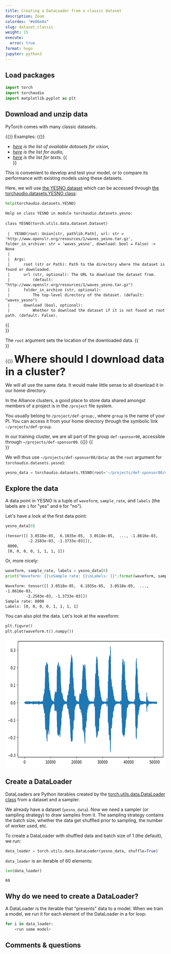 ```yaml
---
title: Creating a DataLoader from a classic dataset
description: Zoom
colordes: "#e86e0a"
slug: dataset_classic
weight: 15
execute:
  error: true
format: hugo
jupyter: python3
---
```




## Load packages

``` python
import torch
import torchaudio
import matplotlib.pyplot as plt
```

## Download and unzip data

PyTorch comes with many classic datasets.

{{<ex>}}
Examples:
{{</ex>}}

-   *[here](https://pytorch.org/vision/stable/datasets.html) is the list of available datasets for vision,*
-   *[here](https://pytorch.org/audio/stable/datasets.html?highlight=dataset#module-torchaudio.datasets) is the list for audio,*
-   *[here](https://pytorch.org/text/stable/datasets.html?highlight=dataset) is the list for texts.*
    {{<br size="3">}}

This is convenient to develop and test your model, or to compare its performance with existing models using these datasets.

Here, we will use [the YESNO dataset](https://www.openslr.org/1/) which can be accessed through [the torchaudio.datasets.YESNO class](https://pytorch.org/audio/stable/datasets.html#torchaudio.datasets.YESNO):

``` python
help(torchaudio.datasets.YESNO)
```

    Help on class YESNO in module torchaudio.datasets.yesno:

    class YESNO(torch.utils.data.dataset.Dataset)

     |  YESNO(root: Union[str, pathlib.Path], url: str = 'http://www.openslr.org/resources/1/waves_yesno.tar.gz', folder_in_archive: str = 'waves_yesno', download: bool = False) -> None
     |  
     |  Args:
     |      root (str or Path): Path to the directory where the dataset is found or downloaded.
     |      url (str, optional): The URL to download the dataset from.
     |          (default: "http://www.openslr.org/resources/1/waves_yesno.tar.gz")
     |      folder_in_archive (str, optional):
     |          The top-level directory of the dataset. (default: "waves_yesno")
     |      download (bool, optional):
     |          Whether to download the dataset if it is not found at root path. (default: False).

{{<br size="4">}}

The `root` argument sets the location of the downloaded data.
{{<br size="5">}}

{{<notes>}}
<span style="font-size: 2rem;">**Where should I download data in a cluster?**</span>

We will all use the same data. It would make little sense to all download it in our home directory.

In the Alliance clusters, a good place to store data shared amongst members of a project is in the `/project` file system.

You usually belong to `/project/def-group;`, where `group` is the name of your PI. You can access it from your home directory through the symbolic link `~/projects/def-group`.

In our training cluster, we are all part of the group `def-sponsor00`, accessible through `~/projects/def-sponsor00`.
{{</notes>}}
{{<br size="6">}}

We will thus use `~/projects/def-sponsor00/data/` as the `root` argument for `torchaudio.datasets.yesno`):

``` python
yesno_data = torchaudio.datasets.YESNO(root='~/projects/def-sponsor00/data/', download=True)
```

## Explore the data

A data point in YESNO is a tuple of `waveform`, `sample_rate`, and `labels` (the labels are `1` for "yes" and `0` for "no").

Let's have a look at the first data point:

``` python
yesno_data[0]
```

    (tensor([[ 3.0518e-05,  6.1035e-05,  3.0518e-05,  ..., -1.8616e-03,
              -2.2583e-03, -1.3733e-03]]),
     8000,
     [0, 0, 0, 0, 1, 1, 1, 1])

Or, more nicely:

``` python
waveform, sample_rate, labels = yesno_data[0]
print("Waveform: {}\nSample rate: {}\nLabels: {}".format(waveform, sample_rate, labels))
```

    Waveform: tensor([[ 3.0518e-05,  6.1035e-05,  3.0518e-05,  ..., -1.8616e-03,
             -2.2583e-03, -1.3733e-03]])
    Sample rate: 8000
    Labels: [0, 0, 0, 0, 1, 1, 1, 1]

You can also plot the data. Let's look at the waveform:

``` python
plt.figure()
plt.plot(waveform.t().numpy())
```

<img src="index_files/figure-gfm/cell-6-output-1.png" width="656" height="404" />

## Create a DataLoader

DataLoaders are Python iterables created by the [torch.utils.data.DataLoader class](https://pytorch.org/docs/stable/data.html#torch.utils.data.DataLoader) from a dataset and a sampler.

We already have a dataset (`yesno_data`). Now we need a sampler (or sampling strategy) to draw samples from it. The sampling strategy contains the batch size, whether the data get shuffled prior to sampling, the number of worker used, etc.

To create a DataLoader with shuffled data and batch size of 1 (the default), we run:

``` python
data_loader = torch.utils.data.DataLoader(yesno_data, shuffle=True)
```

`data_loader` is an iterable of 60 elements:

``` python
len(data_loader)
```

    60

## Why do we need to create a DataLoader?

A DataLoader is the iterable that "presents" data to a model. When we train a model, we run it for each element of the DataLoader in a for loop:

``` python
for i in data_loader:
    <run some model>
```

## Comments & questions
